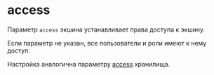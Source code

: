 # access

Параметр `access` экшина устанавливает права доступа к экшину.

Если параметр не указан, все пользователи и роли имеют к нему доступ.

Настройка аналогична параметру [access](./access.md) хранилища.